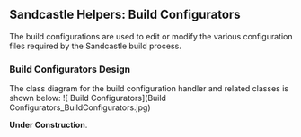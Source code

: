 ## Sandcastle Helpers: Build Configurators
The build configurations are used to edit or modify the various configuration files required by the Sandcastle build process.

### Build Configurators Design
The class diagram for the build configuration handler and related classes is shown below:
![ Build Configurators](Build Configurators_BuildConfigurators.jpg)

**Under Construction**.